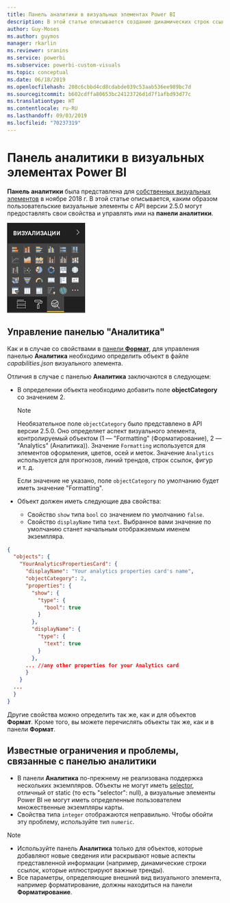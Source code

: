 ```yaml
---
title: Панель аналитики в визуальных элементах Power BI
description: В этой статье описывается создание динамических строк ссылок в визуальных элементах Power BI.
author: Guy-Moses
ms.author: guymos
manager: rkarlin
ms.reviewer: sranins
ms.service: powerbi
ms.subservice: powerbi-custom-visuals
ms.topic: conceptual
ms.date: 06/18/2019
ms.openlocfilehash: 208c6cbbd4cd8cdabde039c53aab536ee989bc7d
ms.sourcegitcommit: b602cdffa80653bc24123726d1d7f1afbd93d77c
ms.translationtype: HT
ms.contentlocale: ru-RU
ms.lasthandoff: 09/03/2019
ms.locfileid: "70237319"
---
```

# <a name="the-analytics-pane-in-power-bi-visuals"></a>Панель аналитики в визуальных элементах Power BI

**Панель аналитики** была представлена для [собственных визуальных элементов](https://docs.microsoft.com/power-bi/desktop-analytics-pane) в ноябре 2018 г.
В этой статье описывается, каким образом пользовательские визуальные элементы с API версии 2.5.0 могут предоставлять свои свойства и управлять ими на **панели аналитики**.

![Панель "Аналитика"](./media/visualization-pane-analytics-tab.png)

## <a name="manage-the-analytics-pane"></a>Управление панелью "Аналитика"

Как и в случае со свойствами в [панели **Формат**](https://docs.microsoft.com/power-bi/developer/custom-visual-develop-tutorial-format-options), для управления панелью **Аналитика** необходимо определить объект в файле *capabilities.json* визуального элемента. 

Отличия в случае с панелью **Аналитика** заключаются в следующем:

* В определении объекта необходимо добавить поле **objectCategory** со значением 2.

    > [!NOTE]
    > Необязательное поле `objectCategory` было представлено в API версии 2.5.0. Оно определяет аспект визуального элемента, контролируемый объектом (1 — "Formatting" (Форматирование), 2 — "Analytics" (Аналитика)). Значение `Formatting` используется для элементов оформления, цветов, осей и меток. Значение `Analytics` используется для прогнозов, линий трендов, строк ссылок, фигур и т. д.
    >
    > Если значение не указано, поле `objectCategory` по умолчанию будет иметь значение "Formatting".

* Объект должен иметь следующие два свойства:
    * Свойство `show` типа `bool` со значением по умолчанию `false`.
    * Свойство `displayName` типа `text`. Выбранное вами значение по умолчанию станет начальным отображаемым именем экземпляра.

```json
{
  "objects": {
    "YourAnalyticsPropertiesCard": {
      "displayName": "Your analytics properties card's name",
      "objectCategory": 2,
      "properties": {
        "show": {
          "type": {
            "bool": true
          }
        },
        "displayName": {
          "type": {
            "text": true
          }
        },
      ... //any other properties for your Analytics card
      }
    }
  ...
  }
}
```

Другие свойства можно определить так же, как и для объектов **Формат**. Кроме того, вы можете перечислять объекты так же, как и в панели **Формат**.

## <a name="known-limitations-and-issues-of-the-analytics-pane"></a>Известные ограничения и проблемы, связанные с панелью аналитики

* В панели **Аналитика** по-прежнему не реализована поддержка нескольких экземпляров. Объекты не могут иметь [selector](https://microsoft.github.io/PowerBI-visuals/docs/concepts/objects-and-properties/#selector), отличный от static (то есть "selector": null), а визуальные элементы Power BI не могут иметь определенные пользователем множественные экземпляры карты.
* Свойства типа `integer` отображаются неправильно. Чтобы обойти эту проблему, используйте тип `numeric`.

> [!NOTE]
> * Используйте панель **Аналитика** только для объектов, которые добавляют новые сведения или раскрывают новые аспекты представленной информации (например, динамические строки ссылок, которые иллюстрируют важные тренды).
> * Все параметры, определяющие внешний вид визуального элемента, например форматирование, должны находиться на панели **Форматирование**.
